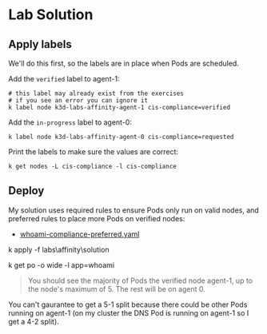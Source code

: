 # Lab Solution

## Apply labels

We'll do this first, so the labels are in place when Pods are scheduled.

Add the `verified` label to agent-1:

```
# this label may already exist from the exercises
# if you see an error you can ignore it
k label node k3d-labs-affinity-agent-1 cis-compliance=verified
```

Add the `in-progress` label to agent-0:

```
k label node k3d-labs-affinity-agent-0 cis-compliance=requested
```

Print the labels to make sure the values are correct:

```
k get nodes -L cis-compliance -l cis-compliance
```

## Deploy

My solution uses required rules to ensure Pods only run on valid nodes, and preferred rules to place more Pods on verified nodes:

- [whoami-compliance-preferred.yaml](.\solution\whoami-compliance-preferred.yaml) 

k apply -f labs\affinity\solution

k get po -o wide -l app=whoami

> You should see the majority of Pods the verified node agent-1, up to the node's maximum of 5. The rest will be on agent 0. 

You can't gaurantee to get a 5-1 split because there could be other Pods running on agent-1 (on my cluster the DNS Pod is running on agent-1 so I get a 4-2 split).
